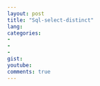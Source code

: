 ```yaml
---
layout: post
title: "Sql-select-distinct"
lang: 
categories:
- 
- 
- 
gist: 
youtube: 
comments: true
---
```


